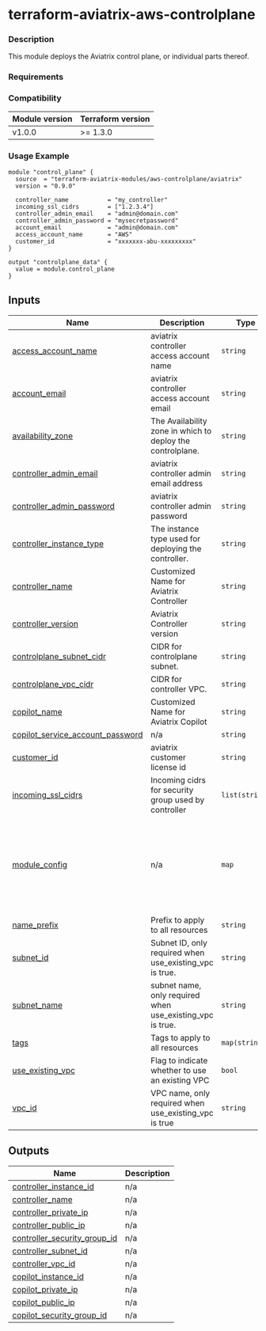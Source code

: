 <!-- BEGIN_TF_DOCS -->
# terraform-aviatrix-aws-controlplane

### Description
This module deploys the Aviatrix control plane, or individual parts thereof.

### Requirements

### Compatibility
Module version | Terraform version
:--- | :---
v1.0.0 | >= 1.3.0

### Usage Example
```hcl
module "control_plane" {
  source  = "terraform-aviatrix-modules/aws-controlplane/aviatrix"
  version = "0.9.0"

  controller_name           = "my_controller"
  incoming_ssl_cidrs        = ["1.2.3.4"]
  controller_admin_email    = "admin@domain.com"
  controller_admin_password = "mysecretpassword"
  account_email             = "admin@domain.com"
  access_account_name       = "AWS"
  customer_id               = "xxxxxxx-abu-xxxxxxxxx"
}

output "controlplane_data" {
  value = module.control_plane
}
```
## Inputs

| Name | Description | Type | Default | Required |
|------|-------------|------|---------|:--------:|
| <a name="input_access_account_name"></a> [access\_account\_name](#input\_access\_account\_name) | aviatrix controller access account name | `string` | n/a | yes |
| <a name="input_account_email"></a> [account\_email](#input\_account\_email) | aviatrix controller access account email | `string` | n/a | yes |
| <a name="input_availability_zone"></a> [availability\_zone](#input\_availability\_zone) | The Availability zone in which to deploy the controlplane. | `string` | `""` | no |
| <a name="input_controller_admin_email"></a> [controller\_admin\_email](#input\_controller\_admin\_email) | aviatrix controller admin email address | `string` | n/a | yes |
| <a name="input_controller_admin_password"></a> [controller\_admin\_password](#input\_controller\_admin\_password) | aviatrix controller admin password | `string` | n/a | yes |
| <a name="input_controller_instance_type"></a> [controller\_instance\_type](#input\_controller\_instance\_type) | The instance type used for deploying the controller. | `string` | `"t3.large"` | no |
| <a name="input_controller_name"></a> [controller\_name](#input\_controller\_name) | Customized Name for Aviatrix Controller | `string` | `"Aviatrix-Controller"` | no |
| <a name="input_controller_version"></a> [controller\_version](#input\_controller\_version) | Aviatrix Controller version | `string` | `"latest"` | no |
| <a name="input_controlplane_subnet_cidr"></a> [controlplane\_subnet\_cidr](#input\_controlplane\_subnet\_cidr) | CIDR for controlplane subnet. | `string` | `"10.0.0.0/24"` | no |
| <a name="input_controlplane_vpc_cidr"></a> [controlplane\_vpc\_cidr](#input\_controlplane\_vpc\_cidr) | CIDR for controller VPC. | `string` | `"10.0.0.0/24"` | no |
| <a name="input_copilot_name"></a> [copilot\_name](#input\_copilot\_name) | Customized Name for Aviatrix Copilot | `string` | `"Aviatrix-Copilot"` | no |
| <a name="input_copilot_service_account_password"></a> [copilot\_service\_account\_password](#input\_copilot\_service\_account\_password) | n/a | `string` | `""` | no |
| <a name="input_customer_id"></a> [customer\_id](#input\_customer\_id) | aviatrix customer license id | `string` | n/a | yes |
| <a name="input_incoming_ssl_cidrs"></a> [incoming\_ssl\_cidrs](#input\_incoming\_ssl\_cidrs) | Incoming cidrs for security group used by controller | `list(string)` | n/a | yes |
| <a name="input_module_config"></a> [module\_config](#input\_module\_config) | n/a | `map` | <pre>{<br/>  "account_onboarding": true,<br/>  "controller_deployment": true,<br/>  "controller_initialization": true,<br/>  "copilot_deployment": true,<br/>  "copilot_initialization": true,<br/>  "iam_roles": true<br/>}</pre> | no |
| <a name="input_name_prefix"></a> [name\_prefix](#input\_name\_prefix) | Prefix to apply to all resources | `string` | `""` | no |
| <a name="input_subnet_id"></a> [subnet\_id](#input\_subnet\_id) | Subnet ID, only required when use\_existing\_vpc is true. | `string` | `""` | no |
| <a name="input_subnet_name"></a> [subnet\_name](#input\_subnet\_name) | subnet name, only required when use\_existing\_vpc is true. | `string` | `""` | no |
| <a name="input_tags"></a> [tags](#input\_tags) | Tags to apply to all resources | `map(string)` | `{}` | no |
| <a name="input_use_existing_vpc"></a> [use\_existing\_vpc](#input\_use\_existing\_vpc) | Flag to indicate whether to use an existing VPC | `bool` | `false` | no |
| <a name="input_vpc_id"></a> [vpc\_id](#input\_vpc\_id) | VPC name, only required when use\_existing\_vpc is true | `string` | `""` | no |

## Outputs

| Name | Description |
|------|-------------|
| <a name="output_controller_instance_id"></a> [controller\_instance\_id](#output\_controller\_instance\_id) | n/a |
| <a name="output_controller_name"></a> [controller\_name](#output\_controller\_name) | n/a |
| <a name="output_controller_private_ip"></a> [controller\_private\_ip](#output\_controller\_private\_ip) | n/a |
| <a name="output_controller_public_ip"></a> [controller\_public\_ip](#output\_controller\_public\_ip) | n/a |
| <a name="output_controller_security_group_id"></a> [controller\_security\_group\_id](#output\_controller\_security\_group\_id) | n/a |
| <a name="output_controller_subnet_id"></a> [controller\_subnet\_id](#output\_controller\_subnet\_id) | n/a |
| <a name="output_controller_vpc_id"></a> [controller\_vpc\_id](#output\_controller\_vpc\_id) | n/a |
| <a name="output_copilot_instance_id"></a> [copilot\_instance\_id](#output\_copilot\_instance\_id) | n/a |
| <a name="output_copilot_private_ip"></a> [copilot\_private\_ip](#output\_copilot\_private\_ip) | n/a |
| <a name="output_copilot_public_ip"></a> [copilot\_public\_ip](#output\_copilot\_public\_ip) | n/a |
| <a name="output_copilot_security_group_id"></a> [copilot\_security\_group\_id](#output\_copilot\_security\_group\_id) | n/a |
<!-- END_TF_DOCS -->